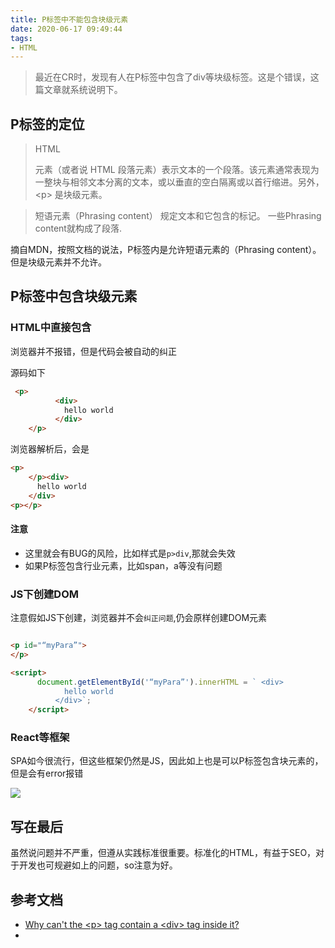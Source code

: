 ```yaml
---
title: P标签中不能包含块级元素
date: 2020-06-17 09:49:44
tags:
- HTML
---
```

> 最近在CR时，发现有人在P标签中包含了div等块级标签。这是个错误，这篇文章就系统说明下。

## P标签的定位

> HTML <p>元素（或者说 HTML 段落元素）表示文本的一个段落。该元素通常表现为一整块与相邻文本分离的文本，或以垂直的空白隔离或以首行缩进。另外，\<p\> 是块级元素。

> 短语元素（Phrasing content） 规定文本和它包含的标记。 一些Phrasing content就构成了段落.


摘自MDN，按照文档的说法，P标签内是允许短语元素的（Phrasing content）。但是块级元素并不允许。


## P标签中包含块级元素

### HTML中直接包含

浏览器并不报错，但是代码会被自动的纠正

源码如下

```html
 <p>
          <div>
            hello world
          </div>
    </p>
```

浏览器解析后，会是

```html
<p>
    </p><div>
      hello world
    </div>
<p></p>
```

#### 注意
- 这里就会有BUG的风险，比如样式是`p>div`,那就会失效
- 如果P标签包含行业元素，比如span，a等没有问题

### JS下创建DOM

注意假如JS下创建，浏览器并不会`纠正问题`,仍会原样创建DOM元素

```html

<p id="“myPara”">
</p>

<script>
      document.getElementById('“myPara”').innerHTML = ` <div>
            hello world
          </div>`;
    </script>
```

### React等框架

SPA如今很流行，但这些框架仍然是JS，因此如上也是可以P标签包含块元素的，但是会有error报错


![](http://static.1991421.cn/2020/2020-06-17-101621.jpeg)

## 写在最后
虽然说问题并不严重，但遵从实践标准很重要。标准化的HTML，有益于SEO，对于开发也可规避如上的问题，so注意为好。


## 参考文档
- [Why can't the \<p> tag contain a \<div> tag inside it?](https://stackoverflow.com/questions/8397852/why-cant-the-p-tag-contain-a-div-tag-inside-it)
- 